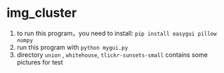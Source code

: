 # img_cluster

1. to run this program，you need to install:
   `pip install easygui pillow numpy`
2.  run this program with `python mygui.py`
3. directory `union` , `whitehouse`, `tlickr-sunsets-small` contains some pictures for test